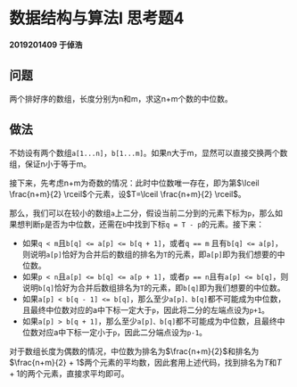 # 数据结构与算法I 思考题4

**2019201409 于倬浩**

## 问题

两个排好序的数组，长度分别为n和m，求这n+m个数的中位数。



## 做法

不妨设有两个数组`a[1...n]`，`b[1...m]`。如果n大于m，显然可以直接交换两个数组，保证n小于等于m。

接下来，先考虑n+m为奇数的情况：此时中位数唯一存在，即为第$\lceil \frac{n+m}{2} \rceil$个元素，设$T=\lceil \frac{n+m}{2} \rceil$。

那么，我们可以在较小的数组`a`上二分，假设当前二分到的元素下标为`p`，那么如果想判断`p`是否为中位数，还需在`b`中找到下标`q = T - p`的元素。接下来：

+   如果`q < m`且`b[q] <= a[p] <= b[q + 1]`，或者`q == m` 且有`b[q] <= a[p]`，则说明`a[p]`恰好为合并后的数组的排名为`T`的元素，即`a[p]`即为我们想要的中位数。
+   如果`p < n`且`a[p] <= b[q] <= a[p + 1]`，或者`p == n`且有`a[p] <= b[q]`，则说明`b[q]`恰好为合并后数组排名为`T`的元素，即`b[q]`即为我们想要的中位数。
+   如果`a[p] < b[q - 1] <= b[q]`，那么至少`a[p]、b[q]`都不可能成为中位数，且最终中位数对应的a中下标一定大于`p`，因此将二分的左端点设为`p+1`。
+   如果`a[p] > b[q + 1]`，那么至少`a[p]、b[q]`都不可能成为中位数，且最终中位数对应a中下标一定小于`p`，因此二分端点设为`p-1`。

对于数组长度为偶数的情况，中位数为排名为$\frac{n+m}{2}$和排名为$\frac{n+m}{2} + 1$两个元素的平均数，因此套用上述代码，找到排名为$T$和$T+1$的两个元素，直接求平均即可。